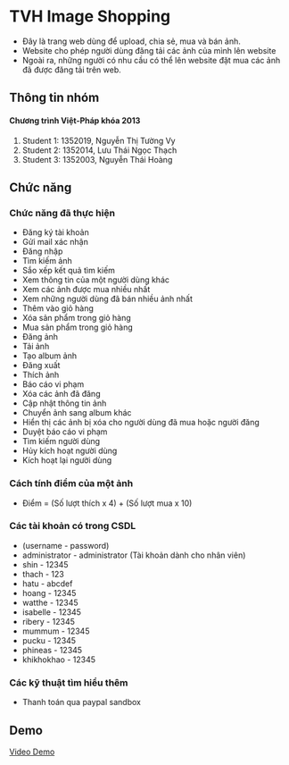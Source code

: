 # TVH Image Shopping

*  Đây là trang web dùng để upload, chia sẻ, mua và bán ảnh.
*  Website cho phép người dùng đăng tải các ảnh của mình lên website
*  Ngoài ra, những người có nhu cầu có thể lên website đặt mua các ảnh đã được đăng tải trên web.


## Thông tin nhóm
#### Chương trình Việt-Pháp khóa 2013 ####
1. Student 1: 1352019, Nguyễn Thị Tường Vy
2. Student 2: 1352014, Lưu Thái Ngọc Thạch
3. Student 3: 1352003, Nguyễn Thái Hoàng

## Chức năng

### Chức năng đã thực hiện
 - Đăng ký tài khoản
 - Gửi mail xác nhận
 - Đăng nhập
 - Tìm kiếm ảnh
 - Sắo xếp kết quả tìm kiếm
 - Xem thông tin của một người dùng khác
 - Xem các ảnh được mua nhiều nhất
 - Xem những người dùng đã bán nhiều ảnh nhất
 - Thêm vào giỏ hàng
 - Xóa sản phẩm trong giỏ hàng
 - Mua sản phẩm trong giỏ hàng
 - Đăng ảnh
 - Tải ảnh
 - Tạo album ảnh
 - Đăng xuất
 - Thích ảnh
 - Báo cáo vi phạm
 - Xóa các ảnh đã đăng
 - Cập nhật thông tin ảnh
 - Chuyển ảnh sang album khác
 - Hiển thị các ảnh bị xóa cho người dùng đã mua hoặc người đăng
 - Duyệt báo cáo vi phạm
 - Tìm kiếm người dùng
 - Hủy kích hoạt người dùng
 - Kích hoạt lại người dùng

### Cách tính điểm của một ảnh
- Điểm = (Số lượt thích x 4) + (Số lượt mua x 10)

### Các tài khoản có trong CSDL
* (username - password)
* administrator - administrator (Tài khoản dành cho nhân viên)
* shin - 12345
* thach - 123
* hatu - abcdef
* hoang - 12345
* watthe - 12345
* isabelle - 12345
* ribery - 12345
* mummum - 12345
* pucku - 12345
* phineas - 12345
* khikhokhao - 12345

### Các kỹ thuật tìm hiểu thêm
* Thanh toán qua paypal sandbox

## Demo

[Video Demo](https://www.youtube.com/watch?v=t8HT4ULoswk)
